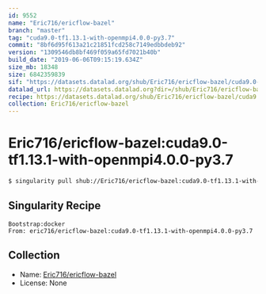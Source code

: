 ```yaml
---
id: 9552
name: "Eric716/ericflow-bazel"
branch: "master"
tag: "cuda9.0-tf1.13.1-with-openmpi4.0.0-py3.7"
commit: "8bf6d95f613a21c21851fcd258c7149edbbdeb92"
version: "1309546db8bf469f059a65fd7021b40b"
build_date: "2019-06-06T09:15:19.634Z"
size_mb: 18348
size: 6842359839
sif: "https://datasets.datalad.org/shub/Eric716/ericflow-bazel/cuda9.0-tf1.13.1-with-openmpi4.0.0-py3.7/2019-06-06-8bf6d95f-1309546d/1309546db8bf469f059a65fd7021b40b.simg"
datalad_url: https://datasets.datalad.org?dir=/shub/Eric716/ericflow-bazel/cuda9.0-tf1.13.1-with-openmpi4.0.0-py3.7/2019-06-06-8bf6d95f-1309546d/
recipe: https://datasets.datalad.org/shub/Eric716/ericflow-bazel/cuda9.0-tf1.13.1-with-openmpi4.0.0-py3.7/2019-06-06-8bf6d95f-1309546d/Singularity
collection: Eric716/ericflow-bazel
---
```


# Eric716/ericflow-bazel:cuda9.0-tf1.13.1-with-openmpi4.0.0-py3.7

```bash
$ singularity pull shub://Eric716/ericflow-bazel:cuda9.0-tf1.13.1-with-openmpi4.0.0-py3.7
```

## Singularity Recipe

```singularity
Bootstrap:docker  
From: eric716/ericflow-bazel:cuda9.0-tf1.13.1-with-openmpi4.0.0-py3.7
```

## Collection

 - Name: [Eric716/ericflow-bazel](https://github.com/Eric716/ericflow-bazel)
 - License: None

